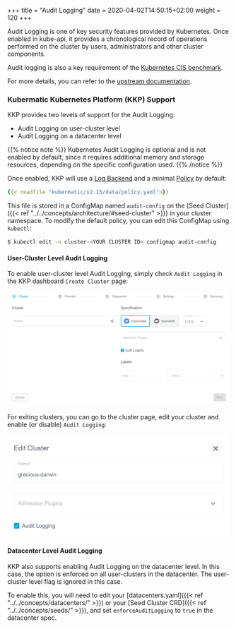 +++
title = "Audit Logging"
date = 2020-04-02T14:50:15+02:00
weight = 120
+++

Audit Logging is one of key security features provided by Kubernetes. Once enabled in kube-api, it provides a chronological record of operations performed on the cluster by users, administrators and other cluster components.

Audit logging is also a key requirement of the [Kubernetes CIS benchmark](https://www.cisecurity.org/benchmark/kubernetes/).

For more details, you can refer to the [upstream documentation](https://kubernetes.io/docs/tasks/debug-application-cluster/audit/).

### Kubermatic Kubernetes Platform (KKP) Support
KKP provides two levels of support for the Audit Logging:

* Audit Logging on user-cluster level
* Audit Logging on a datacenter level

{{% notice note %}}
Kubernetes Audit Logging is optional and is not enabled by default, since it requires additional memory and storage resources, depending on the specific configuration used.
{{% /notice %}}

Once enabled, KKP will use a [Log Backend](https://kubernetes.io/docs/tasks/debug-application-cluster/audit/#log-backend) and a minimal [Policy](https://kubernetes.io/docs/tasks/debug-application-cluster/audit/#audit-policy) by default:

```yaml
{{< readfile "kubermatic/v2.15/data/policy.yaml">}}
```

This file is stored in a ConfigMap named `audit-config` on the [Seed Cluster]({{< ref "../../concepts/architecture/#seed-cluster" >}}) in your cluster namespace. To modify the default policy, you can edit this ConfigMap using `kubectl`:

```bash
$ kubectl edit -n cluster-<YOUR CLUSTER ID> configmap audit-config
```


#### User-Cluster Level Audit Logging

To enable user-cluster level Audit Logging, simply check `Audit Logging` in the KKP dashboard `Create Cluster` page:

![Create Cluster](01-create-cluster.png)

For exiting clusters, you can go to the cluster page, edit your cluster and enable (or disable) `Audit Logging`:

![Edit Cluster](01-edit-cluster.png)

#### Datacenter Level Audit Logging

KKP also supports enabling Audit Logging on the datacenter level. In this case, the option is enforced on all user-clusters in the datacenter. The user-cluster level flag is ignored in this case.

To enable this, you will need to edit your [datacenters.yaml]({{< ref "../../concepts/datacenters/" >}}) or your [Seed Cluster CRD]({{< ref "../../concepts/seeds/" >}}), and set `enforceAuditLogging` to `true` in the datacenter spec.
